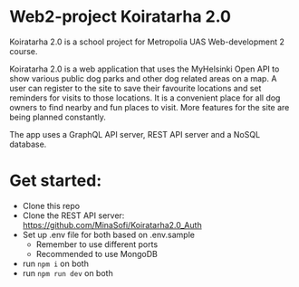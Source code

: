# Web2-project Koiratarha 2.0

Koiratarha 2.0 is a school project for Metropolia UAS Web-development 2 course.

Koiratarha 2.0 is a web application that uses the MyHelsinki Open API to show various public dog parks and other dog related areas on a map. A user can register to the site to save their favourite locations and set reminders for visits to those locations. It is a convenient place for all dog owners to find nearby and fun places to visit. More features for the site are being planned constantly.

The app uses a GraphQL API server, REST API server and a NoSQL database.



# Get started:

- Clone this repo
- Clone the REST API server: https://github.com/MinaSofi/Koiratarha2.0_Auth
- Set up .env file for both based on .env.sample
    - Remember to use different ports
    - Recommended to use MongoDB
- run `npm i` on both
- run `npm run dev` on both

